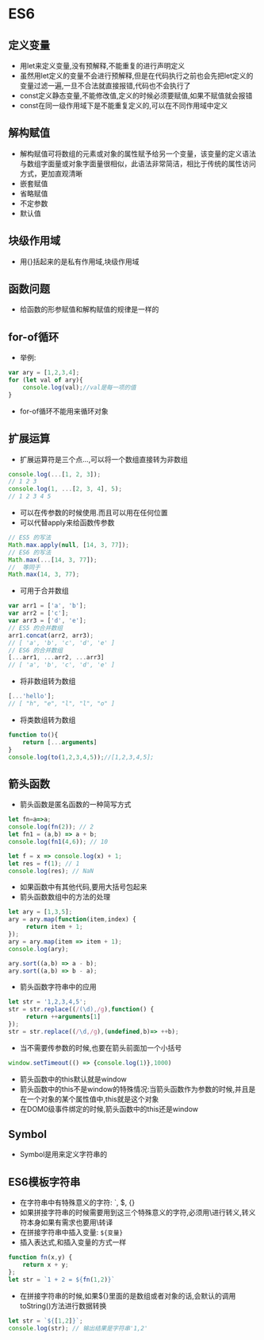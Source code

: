 # ES6

## 定义变量

* 用let来定义变量,没有预解释,不能重复的进行声明定义
* 虽然用let定义的变量不会进行预解释,但是在代码执行之前也会先把let定义的变量过滤一遍,一旦不合法就直接报错,代码也不会执行了
* const定义静态变量,不能修改值,定义的时候必须要赋值,如果不赋值就会报错
* const在同一级作用域下是不能重复定义的,可以在不同作用域中定义

## 解构赋值

* 解构赋值可将数组的元素或对象的属性赋予给另一个变量，该变量的定义语法与数组字面量或对象字面量很相似，此语法非常简洁，相比于传统的属性访问方式，更加直观清晰
* 嵌套赋值
* 省略赋值
* 不定参数
* 默认值

## 块级作用域

* 用{}括起来的是私有作用域,块级作用域

## 函数问题

* 给函数的形参赋值和解构赋值的规律是一样的

## for-of循环

* 举例: 

```javascript
var ary = [1,2,3,4];
for (let val of ary){
    console.log(val);//val是每一项的值
}
```

* for-of循环不能用来循环对象

## 扩展运算

* 扩展运算符是三个点...,可以将一个数组直接转为非数组

```javascript
console.log(...[1, 2, 3]);
// 1 2 3  
console.log(1, ...[2, 3, 4], 5);
// 1 2 3 4 5
```

* 可以在传参数的时候使用.而且可以用在任何位置
* 可以代替apply来给函数传参数

```javascript
// ES5 的写法  
Math.max.apply(null, [14, 3, 77]);  
// ES6 的写法  
Math.max(...[14, 3, 77]);
//  等同于  
Math.max(14, 3, 77);
```

* 可用于合并数组

```javascript
var arr1 = ['a', 'b'];  
var arr2 = ['c'];  
var arr3 = ['d', 'e'];  
// ES5 的合并数组  
arr1.concat(arr2, arr3);  
// [ 'a', 'b', 'c', 'd', 'e' ]  
// ES6 的合并数组  
[...arr1, ...arr2, ...arr3]  
// [ 'a', 'b', 'c', 'd', 'e' ]  
```

* 将非数组转为数组

```javascript
[...'hello'];
// [ "h", "e", "l", "l", "o" ]
```

* 将类数组转为数组

```javascript
function to(){
    return [...arguments]
}
console.log(to(1,2,3,4,5));//[1,2,3,4,5];
```

## 箭头函数

* 箭头函数是匿名函数的一种简写方式

```javascript
let fn=a=>a;
console.log(fn(2)); // 2
let fn1 = (a,b) => a + b;
console.log(fn1(4,6)); // 10
```
```javascript
let f = x => console.log(x) + 1;
let res = f(1); // 1
console.log(res); // NaN
```

* 如果函数中有其他代码,要用大括号包起来
* 箭头函数数组中的方法的处理

```javascript
let ary = [1,3,5];
ary = ary.map(function(item,index) {
     return item + 1;
});
ary = ary.map(item => item + 1);
console.log(ary);

ary.sort((a,b) => a - b);
ary.sort((a,b) => b - a);

````

* 箭头函数字符串中的应用

```javascript
let str = '1,2,3,4,5';
str = str.replace((/(\d),/g),function() {
     return ++arguments[1]
});
str = str.replace((/\d,/g),(undefined,b)=> ++b);
```

* 当不需要传参数的时候,也要在箭头前面加一个小括号

```javascript
window.setTimeout(() => {console.log(1)},1000)
```

* 箭头函数中的this默认就是window
* 箭头函数中的this不是window的特殊情况:当箭头函数作为参数的时候,并且是在一个对象的某个属性值中,this就是这个对象
* 在DOM0级事件绑定的时候,箭头函数中的this还是window

## Symbol

* Symbol是用来定义字符串的

## ES6模板字符串

* 在字符串中有特殊意义的字符: `, $, {}
* 如果拼接字符串的时候需要用到这三个特殊意义的字符,必须用\进行转义,转义符本身如果有需求也要用\转译
* 在拼接字符串中插入变量: `${变量}`
* 插入表达式,和插入变量的方式一样

```javascript
function fn(x,y) {
    return x + y;
};
let str = `1 + 2 = ${fn(1,2)}`
```

* 在拼接字符串的时候,如果${}里面的是数组或者对象的话,会默认的调用toString()方法进行数据转换

```javascript
let str = `${[1,2]}`;
console.log(str); // 输出结果是字符串'1,2'
```

